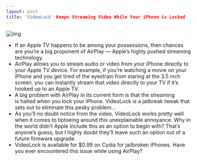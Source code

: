 ```yaml
---
layout: post
title: 'VideoLock' Keeps Streaming Video While Your iPhone is Locked
---
```

![img](http://media.idownloadblog.com/wp-content/uploads/2011/01/VideoLock.png)
* If an Apple TV happens to be among your possessions, then chances are you’re a big proponent of AirPlay — Apple’s highly pushed streaming technology.
* AirPlay allows you to stream audio or video from your iPhone directly to your Apple TV device. For example, if you’re watching a movie on your iPhone and you get tired of the eyestrain from staring at the 3.5 inch screen, you can instantly stream that video directly to your TV if it’s hooked up to an Apple TV.
* A big problem with AirPlay in its current form is that the streaming is halted when you lock your iPhone. VideoLock is a jailbreak tweak that sets out to eliminate this pesky problem…
* As you’ll no doubt notice from the video, VideoLock works pretty well when it comes to tiptoeing around this unexplainable annoyance. Why in the world didn’t Apple include this as an option to begin with? That’s anyone’s guess, but I highly doubt they’ll leave such an option out of a future firmware upgrade.
* VideoLock is available for $0.99 on Cydia for jailbroken iPhones. Have you ever encountered this issue while using AirPlay?

